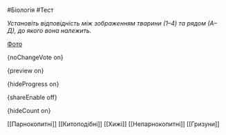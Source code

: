 #Біологія #Тест

*Установіть відповідність між зображенням тварини (1–4) та рядом (А–Д), до якого вона належить.*

[Фото](https://zno.osvita.ua//doc/images/znotest/95/9503/44.jpg)

{noChangeVote on}

{preview on}

{hideProgress on}

{shareEnable off}

{hideCount on}

[[Парнокопитні]]
[[Китоподібні]]
[[Хижі]]
[[Непарнокопитні]]
[[Гризуни]]
